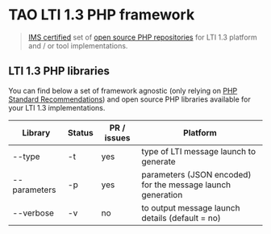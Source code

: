 # TAO LTI 1.3 PHP framework

> [IMS certified](https://site.imsglobal.org/certifications/open-assessment-technologies-sa/tao-lti-13-devkit) set of [open source PHP repositories](https://github.com/oat-sa?q=lti1p3) for LTI 1.3 platform and / or tool implementations.

## LTI 1.3 PHP libraries

You can find below a set of framework agnostic (only relying on [PHP Standard Recommendations](https://www.php-fig.org/psr/)) and open source PHP libraries available for your LTI 1.3 implementations.

| Library           | Status  | PR / issues | Platform                                                  |
|----------------|-------------|----------|--------------------------------------------------------------|
| --type         | -t          | yes      | type of LTI message launch to generate                       |
| --parameters   | -p          | yes      | parameters (JSON encoded) for the message launch generation  |
| --verbose      | -v          | no       | to output message launch details (default = no)              |